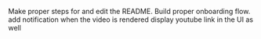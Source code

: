 Make proper steps for and edit the README.
Build proper onboarding flow.
add notification when the video is rendered
display youtube link in the UI as well